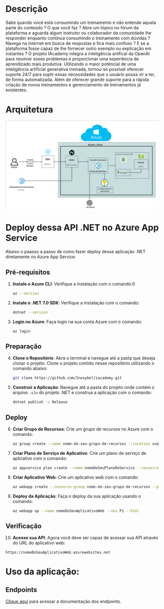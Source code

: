 # Descrição

Sabe quando você está consumindo um treinamento e não entende aquela parte do conteúdo ? O que você faz ? Abre um tópico no fórum da plataforma e aguarda algum instrutor ou colaborador da comunidade lhe responder enquanto continua consumindo o treinamento com dúvidas ? Navega na internet em busca de respostas e fica mais confuso ? E se a plataforma fosse capaz de lhe fornecer outro exemplo ou explicação em instantes ?
O projeto IAcademy integra a inteligência artifical da OpenAI para resolver esses problemas e proporcionar uma experiência de aprendizado mais produtiva. Utilizando o maior potêncial de uma inteligência artificial generativa treinada, tornou-se possível oferecer suporte 24/7 para suplir essas necessidades que o usuário possa vir a ter, de forma automatizada. Além de oferecer grande suporte para a rápida criação de novos treinamentos e gerenciamento de treinamentos já existentes.

# Arquitetura

![arquitetura](./docs/architecture.png)

# Deploy dessa API .NET no Azure App Service

Abaixo o paasso a passo de como fazer deploy desse aplicação .NET diretamente no Azure App Service:

## Pré-requisitos

1. **Instale o Azure CLI**: Verifique a instalação com o comando:0
   ```sh
   az --version
   ```

2. **Instale o .NET 7.0 SDK**: Verifique a instalação com o comando:
   ```sh
   dotnet --version
   ```

3. **Login no Azure**: Faça login na sua conta Azure com o comando:
   ```sh
   az login
   ```

## Preparação

4. **Clone o Repositório**: Abra o terminal e navegue até a pasta que deseja clonar o projeto. Clone o projeto contido nesse repositório utilizando o comando abaixo:
	```sh
	git clone https://github.com/Inoxybel/iacademy.git
	```

5. **Construir a Aplicação**: Navegue até a pasta do projeto onde contém o arquivo `.sln` do projeto .NET e construa a aplicação com o comando:
   ```sh
   dotnet publish -c Release
   ```

## Deploy

6. **Criar Grupo de Recursos**: Crie um grupo de recursos no Azure com o comando:
   ```sh
   az group create --name nome-do-seu-grupo-de-recursos --location sua-regiao
   ```

7. **Criar Plano de Serviço de Aplicativo**: Crie um plano de serviço de aplicativo com o comando:
   ```sh
   az appservice plan create --name nomeDoSeuPlanoDeServico --resource-group nome-do-seu-grupo-de-recursos --sku FREE
   ```

8. **Criar Aplicativo Web**: Crie um aplicativo web com o comando:
   ```sh
   az webapp create --resource-group nome-do-seu-grupo-de-recursos --plan nomeDoSeuPlanoDeServico --name nomeDoSeuAplicativoWeb
   ```

9. **Deploy da Aplicação**: Faça o deploy da sua aplicação usando o comando:
   ```sh
   az webapp up --name nomeDoSeuAplicativoWeb --sku F1 --html
   ```

## Verificação

10. **Acesse sua API**: Agora você deve ser capaz de acessar sua API através do URL do aplicativo web:
   ```
   https://nomeDoSeuAplicativoWeb.azurewebsites.net
   ```

# Uso da aplicação:

## Endpoints

[Clique aqui](./docs/Endpoints_readme.md) para acessar a documentação dos endpoints.


